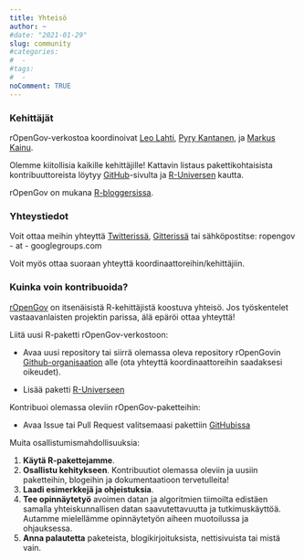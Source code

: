 ```yaml
---
title: Yhteisö
author: ~
#date: "2021-01-29"
slug: community
#categories:
#  -
#tags:
#  -  
noComment: TRUE
---
```



### Kehittäjät

rOpenGov-verkostoa koordinoivat [Leo Lahti](http://www.iki.fi/Leo.Lahti), [Pyry Kantanen](https://github.com/pitkant), ja [Markus Kainu](https://github.com/muuankarski).

Olemme kiitollisia kaikille kehittäjille! Kattavin listaus
pakettikohtaisista kontribuuttoreista löytyy
[GitHub](http://github.com/ropengov)-sivulta ja [R-Universen](https://ropengov.r-universe.dev/contributors) kautta.

rOpenGov on mukana [R-bloggersissa](http://r-bloggers.com).


### Yhteystiedot

Voit ottaa meihin yhteyttä [Twitterissä](https://twitter.com/rOpenGov), [Gitterissä](https://gitter.im/rOpenGov/home) tai sähköpostitse: ropengov - at - googlegroups.com

Voit myös ottaa suoraan yhteyttä koordinaattoreihin/kehittäjiin.


### Kuinka voin kontribuoida?

[rOpenGov](http://ropengov.github.io) on itsenäisistä R-kehittäjistä koostuva yhteisö. Jos työskentelet vastaavanlaisten projektin parissa, älä epäröi ottaa yhteyttä! 

Liitä uusi R-paketti rOpenGov-verkostoon:

- Avaa uusi repository tai siirrä olemassa oleva repository rOpenGovin [Github-organisaation](https://github.com/ropengov/) alle (ota yhteyttä koordinaattoreihin saadaksesi oikeudet). 

- Lisää paketti [R-Universeen](https://github.com/rOpenGov/universe)


Kontribuoi olemassa oleviin rOpenGov-paketteihin:

- Avaa Issue tai Pull Request valitsemaasi pakettiin [GitHubissa](https://github.com/ropengov/)



Muita osallistumismahdollisuuksia:

1. **Käytä R-pakettejamme**.
2. **Osallistu kehitykseen**. Kontribuutiot olemassa oleviin ja uusiin paketteihin, blogeihin ja dokumentaatioon tervetulleita!
3. **Laadi esimerkkejä ja ohjeistuksia**. 
4. **Tee opinnäytetyö** avoimen datan ja algoritmien tiimoilta edistäen samalla yhteiskunnallisen datan saavutettavuutta ja tutkimuskäyttöä. Autamme mielellämme opinnäytetyön aiheen muotoilussa ja ohjauksessa.
5. **Anna palautetta** paketeista, blogikirjoituksista, nettisivuista tai mistä vain.






